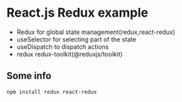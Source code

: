 # React.js Redux example

* Redux for global state management(redux,react-redux)
* useSelector for selecting part of the state
* useDispatch to dispatch actions
* redux redux-toolkit(@reduxjs/toolkit)

## Some info 
```
npm install redux react-redux
```